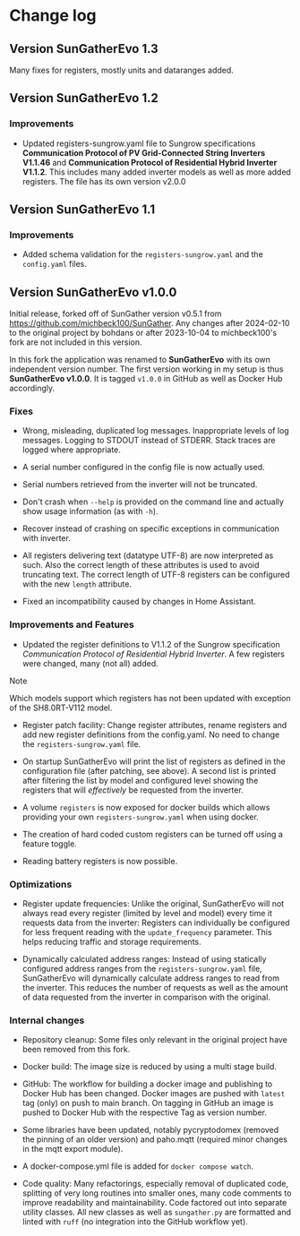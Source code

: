 # Change log

## Version SunGatherEvo 1.3

Many fixes for registers, mostly units and dataranges added.

## Version SunGatherEvo 1.2

### Improvements

* Updated registers-sungrow.yaml file to Sungrow specifications **Communication
  Protocol of PV Grid-Connected String Inverters V1.1.46** and **Communication
Protocol of Residential Hybrid Inverter V1.1.2**. This includes many added
inverter models as well as more added registers. The file has its own version
v2.0.0


## Version SunGatherEvo 1.1

### Improvements

* Added schema validation for the `registers-sungrow.yaml` and the
  `config.yaml` files.


## Version SunGatherEvo v1.0.0

Initial release, forked off of SunGather version v0.5.1 from
https://github.com/michbeck100/SunGather. Any changes after 2024-02-10 to the
original project by bohdans or after 2023-10-04 to michbeck100's fork are not
included in this version.

In this fork the application was renamed to **SunGatherEvo** with its own
independent version number. The first version working in my setup is thus
**SunGatherEvo v1.0.0**. It is tagged `v1.0.0` in GitHub as well as Docker Hub
accordingly.

### Fixes

* Wrong, misleading, duplicated log messages. Inappropriate levels of log
  messages. Logging to STDOUT instead of STDERR. Stack traces are logged where
appropriate.

* A serial number configured in the config file is now actually used.

* Serial numbers retrieved from the inverter will not be truncated.

* Don't crash when `--help` is provided on the command line and actually show
  usage information (as with `-h`).

* Recover instead of crashing on specific exceptions in communication with
  inverter.

* All registers delivering text (datatype UTF-8) are now interpreted as such.
  Also the correct length of these attributes is used to avoid truncating text.
The correct length of UTF-8 registers can be configured with the new `length`
attribute.

* Fixed an incompatibility caused by changes in Home Assistant.

### Improvements and Features

* Updated the register definitions to V1.1.2 of the Sungrow specification
_Communication Protocol of Residential Hybrid Inverter_. A few registers were
changed, many (not all) added.

> [!NOTE]
> Which models support which registers has not been updated with exception
of the SH8.0RT-V112 model.

* Register patch facility: Change register attributes, rename
registers and add new register definitions from the config.yaml. No need to
change the `registers-sungrow.yaml` file.

* On startup SunGatherEvo will print the list of registers as defined in the
  configuration file (after patching, see above). A second list is printed
after filtering the list by model and configured level showing the registers
that will _effectively_ be requested from the inverter.

* A volume `registers` is now exposed for docker builds which allows providing
  your own `registers-sungrow.yaml` when using docker.

* The creation of hard coded custom registers can be turned off using a feature
toggle.

* Reading battery registers is now possible.


### Optimizations

* Register update frequencies: Unlike the original, SunGatherEvo will not
  always read every register (limited by level and model) every time it
requests data from the inverter: Registers can individually be configured for
less frequent reading with the `update_frequency` parameter. This helps
reducing traffic and storage requirements.

* Dynamically calculated address ranges: Instead of using statically configured
  address ranges from the `registers-sungrow.yaml` file, SunGatherEvo will
dynamically calculate address ranges to read from the inverter. This reduces
the number of requests as well as the amount of data requested from the
inverter in comparison with the original.

### Internal changes

* Repository cleanup: Some files only relevant in the original project have been
removed from this fork.

* Docker build: The image size is reduced by using a multi stage build.

* GitHub: The workflow for building a docker image and publishing to Docker Hub
has been changed. Docker images are pushed with `latest` tag (only) on push to
main branch. On tagging in GitHub an image is pushed to Docker Hub with the
respective Tag as version number.

* Some libraries have been updated, notably pycryptodomex (removed the pinning
  of an older version) and paho.mqtt (required minor changes in the mqtt export
module).

* A docker-compose.yml file is added for `docker compose watch`.

* Code quality: Many refactorings, especially removal of duplicated code,
  splitting of very long routines into smaller ones, many code comments to
improve readability and maintainability. Code factored out into separate
utility classes. All new classes as well as `sungather.py` are formatted and
linted with `ruff` (no integration into the GitHub workflow yet).

